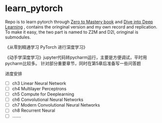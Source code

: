 # learn_pytorch

Repo is to learn pytorch through [Zero to Mastery book](https://www.learnpytorch.io/) and [Dive into Deep Learning](https://d2l.ai/index.html) , contains the oringinal version and my own record and replication. To make it easy, the two part is named to Z2M and D2l, oringinal is submodules.


《从零到精通学习 PyTorch 进行深度学习》

《动手学深度学习》jupyter代码转pycharm运行，主要是方便调试，平时用pycharm比较多。
针对部分重要章节，同时在第5章后准备写一些问答题

进度安排

- [ ] ch3 Linear Neural Network
- [ ] ch4 Multilayer Perceptrons
- [ ] ch5 Compute for Deeplearning
- [ ] ch6 Convolutional Neural Networks
- [ ] ch7 Modern Convolutional Neural Networks
- [ ] ch8 Recurrent Neural
- [ ] .......
